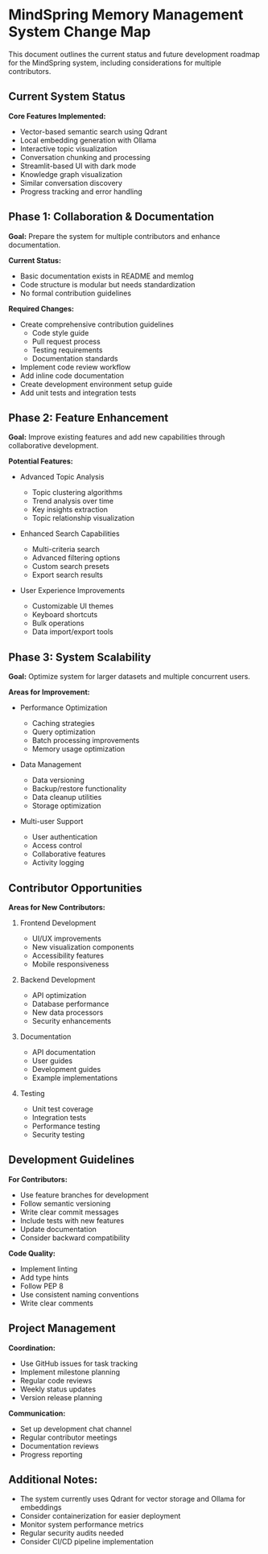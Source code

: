 # MindSpring Memory Management System Change Map

This document outlines the current status and future development roadmap for the MindSpring system, including considerations for multiple contributors.

## Current System Status

**Core Features Implemented:**
- Vector-based semantic search using Qdrant
- Local embedding generation with Ollama
- Interactive topic visualization
- Conversation chunking and processing
- Streamlit-based UI with dark mode
- Knowledge graph visualization
- Similar conversation discovery
- Progress tracking and error handling

## Phase 1: Collaboration & Documentation

**Goal:** Prepare the system for multiple contributors and enhance documentation.

**Current Status:**
- Basic documentation exists in README and memlog
- Code structure is modular but needs standardization
- No formal contribution guidelines

**Required Changes:**
- Create comprehensive contribution guidelines
  - Code style guide
  - Pull request process
  - Testing requirements
  - Documentation standards
- Implement code review workflow
- Add inline code documentation
- Create development environment setup guide
- Add unit tests and integration tests

## Phase 2: Feature Enhancement

**Goal:** Improve existing features and add new capabilities through collaborative development.

**Potential Features:**
- Advanced Topic Analysis
  - Topic clustering algorithms
  - Trend analysis over time
  - Key insights extraction
  - Topic relationship visualization
  
- Enhanced Search Capabilities
  - Multi-criteria search
  - Advanced filtering options
  - Custom search presets
  - Export search results
  
- User Experience Improvements
  - Customizable UI themes
  - Keyboard shortcuts
  - Bulk operations
  - Data import/export tools

## Phase 3: System Scalability

**Goal:** Optimize system for larger datasets and multiple concurrent users.

**Areas for Improvement:**
- Performance Optimization
  - Caching strategies
  - Query optimization
  - Batch processing improvements
  - Memory usage optimization

- Data Management
  - Data versioning
  - Backup/restore functionality
  - Data cleanup utilities
  - Storage optimization

- Multi-user Support
  - User authentication
  - Access control
  - Collaborative features
  - Activity logging

## Contributor Opportunities

**Areas for New Contributors:**
1. Frontend Development
   - UI/UX improvements
   - New visualization components
   - Accessibility features
   - Mobile responsiveness

2. Backend Development
   - API optimization
   - Database performance
   - New data processors
   - Security enhancements

3. Documentation
   - API documentation
   - User guides
   - Development guides
   - Example implementations

4. Testing
   - Unit test coverage
   - Integration tests
   - Performance testing
   - Security testing

## Development Guidelines

**For Contributors:**
- Use feature branches for development
- Follow semantic versioning
- Write clear commit messages
- Include tests with new features
- Update documentation
- Consider backward compatibility

**Code Quality:**
- Implement linting
- Add type hints
- Follow PEP 8
- Use consistent naming conventions
- Write clear comments

## Project Management

**Coordination:**
- Use GitHub issues for task tracking
- Implement milestone planning
- Regular code reviews
- Weekly status updates
- Version release planning

**Communication:**
- Set up development chat channel
- Regular contributor meetings
- Documentation reviews
- Progress reporting

## Additional Notes:

- The system currently uses Qdrant for vector storage and Ollama for embeddings
- Consider containerization for easier deployment
- Monitor system performance metrics
- Regular security audits needed
- Consider CI/CD pipeline implementation
